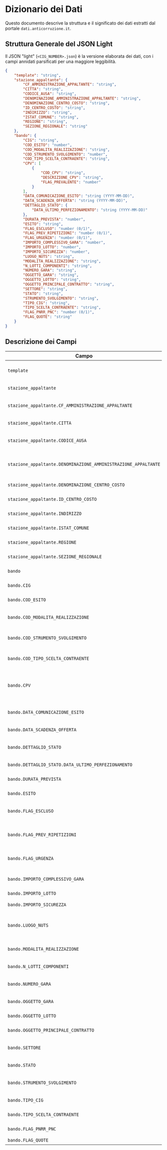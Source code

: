 # Dizionario dei Dati

Questo documento descrive la struttura e il significato dei dati estratti dal portale `dati.anticorruzione.it`.

## Struttura Generale del JSON Light

Il JSON "light" (`<CIG_NUMBER>.json`) è la versione elaborata dei dati, con i campi annidati parsificati per una maggiore leggibilità.

```json
{
    "template": "string",
    "stazione_appaltante": {
        "CF_AMMINISTRAZIONE_APPALTANTE": "string",
        "CITTA": "string",
        "CODICE_AUSA": "string",
        "DENOMINAZIONE_AMMINISTRAZIONE_APPALTANTE": "string",
        "DENOMINAZIONE_CENTRO_COSTO": "string",
        "ID_CENTRO_COSTO": "string",
        "INDIRIZZO": "string",
        "ISTAT_COMUNE": "string",
        "REGIONE": "string",
        "SEZIONE_REGIONALE": "string"
    },
    "bando": {
        "CIG": "string",
        "COD_ESITO": "number",
        "COD_MODALITA_REALIZZAZIONE": "string",
        "COD_STRUMENTO_SVOLGIMENTO": "number",
        "COD_TIPO_SCELTA_CONTRAENTE": "string",
        "CPV": [
            {
                "COD_CPV": "string",
                "DESCRIZIONE_CPV": "string",
                "FLAG_PREVALENTE": "number"
            }
        ],
        "DATA_COMUNICAZIONE_ESITO": "string (YYYY-MM-DD)",
        "DATA_SCADENZA_OFFERTA": "string (YYYY-MM-DD)",
        "DETTAGLIO_STATO": {
            "DATA_ULTIMO_PERFEZIONAMENTO": "string (YYYY-MM-DD)"
        },
        "DURATA_PREVISTA": "number",
        "ESITO": "string",
        "FLAG_ESCLUSO": "number (0/1)",
        "FLAG_PREV_RIPETIZIONI": "number (0/1)",
        "FLAG_URGENZA": "number (0/1)",
        "IMPORTO_COMPLESSIVO_GARA": "number",
        "IMPORTO_LOTTO": "number",
        "IMPORTO_SICUREZZA": "number",
        "LUOGO_NUTS": "string",
        "MODALITA_REALIZZAZIONE": "string",
        "N_LOTTI_COMPONENTI": "string",
        "NUMERO_GARA": "string",
        "OGGETTO_GARA": "string",
        "OGGETTO_LOTTO": "string",
        "OGGETTO_PRINCIPALE_CONTRATTO": "string",
        "SETTORE": "string",
        "STATO": "string",
        "STRUMENTO_SVOLGIMENTO": "string",
        "TIPO_CIG": "string",
        "TIPO_SCELTA_CONTRAENTE": "string",
        "FLAG_PNRR_PNC": "number (0/1)",
        "FLAG_QUOTE": "string"
    }
}
```

## Descrizione dei Campi

| Campo | Tipo | Descrizione | Note |
|---|---|---|---|
| `template` | string | Indica il template utilizzato per la gara. | Attualmente "N/A" per i dati estratti. |
| `stazione_appaltante` | object | Dettagli della stazione appaltante. | |
| `stazione_appaltante.CF_AMMINISTRAZIONE_APPALTANTE` | string | Codice Fiscale dell'amministrazione appaltante. | |
| `stazione_appaltante.CITTA` | string | Città della stazione appaltante. | |
| `stazione_appaltante.CODICE_AUSA` | string | Codice AUSA (Anagrafe Unica Stazioni Appaltanti). | |
| `stazione_appaltante.DENOMINAZIONE_AMMINISTRAZIONE_APPALTANTE` | string | Denominazione completa dell'amministrazione appaltante. | |
| `stazione_appaltante.DENOMINAZIONE_CENTRO_COSTO` | string | Denominazione del centro di costo. | |
| `stazione_appaltante.ID_CENTRO_COSTO` | string | Identificativo del centro di costo. | |
| `stazione_appaltante.INDIRIZZO` | string | Indirizzo della stazione appaltante. | |
| `stazione_appaltante.ISTAT_COMUNE` | string | Codice ISTAT del comune. | |
| `stazione_appaltante.REGIONE` | string | Regione della stazione appaltante. | |
| `stazione_appaltante.SEZIONE_REGIONALE` | string | Sezione regionale di appartenenza. | |
| `bando` | object | Dettagli specifici del bando di gara. | |
| `bando.CIG` | string | Codice Identificativo Gara. | Chiave primaria. |
| `bando.COD_ESITO` | number | Codice numerico dell'esito della gara. | |
| `bando.COD_MODALITA_REALIZZAZIONE` | string | Codice della modalità di realizzazione. | |
| `bando.COD_STRUMENTO_SVOLGIMENTO` | number | Codice dello strumento di svolgimento. | |
| `bando.COD_TIPO_SCELTA_CONTRAENTE` | string | Codice del tipo di scelta del contraente. | |
| `bando.CPV` | array of objects | Codici CPV (Common Procurement Vocabulary) associati alla gara. | Ogni oggetto contiene `COD_CPV`, `DESCRIZIONE_CPV`, `FLAG_PREVALENTE`. |
| `bando.DATA_COMUNICAZIONE_ESITO` | string | Data di comunicazione dell'esito. | Formato YYYY-MM-DD. |
| `bando.DATA_SCADENZA_OFFERTA` | string | Data di scadenza dell'offerta. | Formato YYYY-MM-DD. |
| `bando.DETTAGLIO_STATO` | object | Dettagli aggiuntivi sullo stato della gara. | |
| `bando.DETTAGLIO_STATO.DATA_ULTIMO_PERFEZIONAMENTO` | string | Data dell'ultimo perfezionamento. | Formato YYYY-MM-DD. |
| `bando.DURATA_PREVISTA` | number | Durata prevista della gara in giorni. | |
| `bando.ESITO` | string | Esito della gara (es. "AGGIUDICATA"). | |
| `bando.FLAG_ESCLUSO` | number | Flag che indica se la gara è esclusa (0 = No, 1 = Sì). | |
| `bando.FLAG_PREV_RIPETIZIONI` | number | Flag che indica se sono previste ripetizioni (0 = No, 1 = Sì). | |
| `bando.FLAG_URGENZA` | number | Flag che indica se la gara è urgente (0 = No, 1 = Sì). | |
| `bando.IMPORTO_COMPLESSIVO_GARA` | number | Importo complessivo della gara. | |
| `bando.IMPORTO_LOTTO` | number | Importo del lotto. | |
| `bando.IMPORTO_SICUREZZA` | number | Importo della sicurezza. | |
| `bando.LUOGO_NUTS` | string | Codice NUTS (Nomenclature of Territorial Units for Statistics) del luogo. | |
| `bando.MODALITA_REALIZZAZIONE` | string | Modalità di realizzazione della gara. | |
| `bando.N_LOTTI_COMPONENTI` | string | Numero di lotti componenti. | |
| `bando.NUMERO_GARA` | string | Numero identificativo della gara. | |
| `bando.OGGETTO_GARA` | string | Oggetto completo della gara. | |
| `bando.OGGETTO_LOTTO` | string | Oggetto specifico del lotto. | |
| `bando.OGGETTO_PRINCIPALE_CONTRATTO` | string | Oggetto principale del contratto. | |
| `bando.SETTORE` | string | Settore di appartenenza della gara. | |
| `bando.STATO` | string | Stato attuale della gara (es. "ATTIVO"). | |
| `bando.STRUMENTO_SVOLGIMENTO` | string | Strumento di svolgimento della gara. | |
| `bando.TIPO_CIG` | string | Tipo di CIG (es. "ORDINARIO"). | |
| `bando.TIPO_SCELTA_CONTRAENTE` | string | Tipo di scelta del contraente. | |
| `bando.FLAG_PNRR_PNC` | number | Flag PNRR/PNC (0 = No, 1 = Sì). | |
| `bando.FLAG_QUOTE` | string | Flag quote (es. "S"). | |
